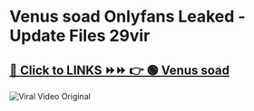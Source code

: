 
 # Venus soad Onlyfans Leaked - Update Files 29vir

## <h2><a href="https://clipsfans.com/Venus_soad&ref=git">🔗 Click to LINKS ⏩⏩ 👉 🟢 Venus soad </a></h2>

<a href="https://clipsfans.com/Venus_soad&ref=git" rel="nofollow" data-target="animated-image.originalLink"><img src="https://i.ibb.co.com/xMMVF88/686577567.gif" alt="Viral Video Original" style="max-width: 100%; display: inline-block;" data-target="animated-image.originalImage"></a>

